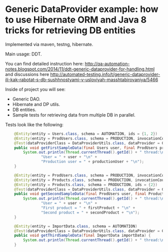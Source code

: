Generic DataProvider example: how to use Hibernate ORM and Java 8 tricks for retrieving DB entities
======

Implemented via maven, testng, hibernate.

Main usage: DDT.

You can find detailed instruction here: http://qa-automation-notes.blogspot.com/2014/11/ddt-generic-dataprovider-for-handling.html
and discussions here http://automated-testing.info/t/generic-dataprovider-ili-kak-rabotat-s-db-sushhnostyami-v-usloviyah-masshtabirovaniya/5466

Inside of project you will see:

 - Generic DAO.
 - Hibernate and DP utils.
 - DB entities.
 - Sample tests for retrieving data from multiple DB in parallel.

Tests look like the following:
```java
    @Entity(entity = Users.class, schema = AUTOMATION, ids = {1, 2})
    @Entity(entity = ProdUsers.class, schema = PRODUCTION, invocationCount = 5)
    @Test(dataProviderClass = DataProviderUtils.class, dataProvider = GENERIC_DP)
    public void getFirstSampleData(final Users user, final ProdUsers productionUser) {
        System.out.println(Thread.currentThread().getId() + " thread:\n" +
                "User = " + user + "\n" +
                "Production user = " + productionUser + "\n");
    }

    @Entity(entity = ProdUsers.class, schema = PRODUCTION, invocationCount = 1)
    @Entity(entity = Products.class, schema = PRODUCTION, invocationCount = 2, ids = {1})
    @Entity(entity = Products.class, schema = PRODUCTION, ids = {2})
    @Test(dataProviderClass = DataProviderUtils.class, dataProvider = GENERIC_DP)
    public void getSecondSampleData(final ProdUsers user, final Products firstProduct, final Products secondProduct) {
        System.out.println(Thread.currentThread().getId() + " thread:\n" +
                "User = " + user + "\n" +
                "First product = " + firstProduct + "\n" +
                "Second product = " + secondProduct + "\n");
    }

    @Entity(entity = ImportData.class, schema = AUTOMATION)
    @Test(dataProviderClass = DataProviderUtils.class, dataProvider = GENERIC_DP)
    public void getThirdSampleData(final ImportData importData) {
        System.out.println(Thread.currentThread().getId() + " thread:\n" + importData + "\n");
    }
```

